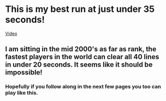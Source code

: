 # This is my best run at just under 35 seconds!
[Video](https://jstris.jezevec10.com/replay/60991073)
## I am sitting in the mid 2000's as far as rank, the fastest players in the world can clear all 40 lines in under 20 seconds. It seems like it should be impossible!
### Hopefully if you follow along in the next few pages you too can play like this.
